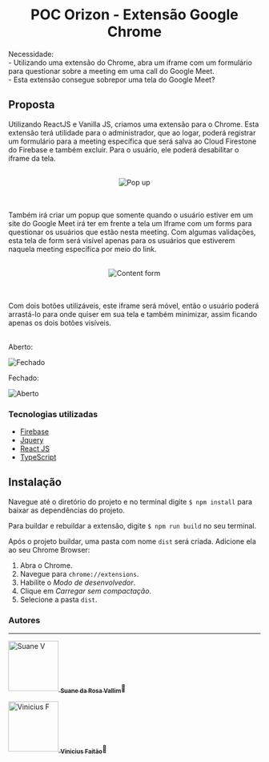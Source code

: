 <h1 align="center"> POC Orizon - Extensão Google Chrome </h1>
Necessidade: <br>
- Utilizando uma extensão do Chrome, abra um iframe com um formulário para questionar sobre a meeting em uma call do Google Meet.<br>
- Esta extensão consegue sobrepor uma tela do Google Meet?


## Proposta
Utilizando ReactJS e Vanilla JS, criamos uma extensão para o Chrome. Esta extensão terá utilidade para o administrador, que ao logar, poderá registrar um formulário para a meeting específica que será salva ao Cloud Firestone do Firebase e também excluir. Para o usuário, ele poderá desabilitar o iframe da tela. <br><br>
<p align="center">
<img src="https://i.imgur.com/HatC7S4.png" alt="Pop up"/>
</p>
<br><br>
Também irá criar um popup que somente quando o usuário estiver em um site do Google Meet irá ter em frente a tela um Iframe com um forms para questionar os usuários que estão nesta meeting.
	Com algumas validações, esta tela de form será visível apenas para os usuários que estiverem naquela meeting específica por meio do link. <br><br>
<p align="center">
<img src="https://i.imgur.com/1Medwig.png" alt="Content form"/>
</p>
<br><br>
Com dois botões utilizáveis, este iframe será móvel, então o usuário poderá arrastá-lo para onde quiser em sua tela e também minimizar, assim ficando apenas os dois botões visíveis.<br><br>

<p align="center">
  <p> Aberto: </p>
  <img src="https://i.imgur.com/xweyOeZ.png" alt="Fechado"/>
  <p> Fechado: </p>
  <img src="https://i.imgur.com/HX77ftE.png" alt="Aberto"/>
</p> 


### Tecnologias utilizadas
- [Firebase](https://firebase.google.com/)
- [Jquery](https://jquery.com/)
- [React JS](https://pt-br.reactjs.org/)
- [TypeScript](https://www.typescriptlang.org/)

## Instalação

Navegue até o diretório do projeto e no terminal digite `$ npm install` para baixar as dependências do projeto.

Para buildar e rebuildar a extensão, digite `$ npm run build` no seu terminal.

Após o projeto buildar, uma pasta com nome `dist` será criada. Adicione ela ao seu Chrome Browser:

1. Abra o Chrome.
2. Navegue para `chrome://extensions`.
3. Habilite o _Modo de desenvolvedor_.
4. Clique em _Carregar sem compactação_.
5. Selecione a pasta `dist`.

### Autores
---
<p align="center">
<p>
 <a href="https://github.com/suanev">
 <img src="https://avatars1.githubusercontent.com/u/49046892?s=460&u=c57857f9cf2449732b841a79744c227d53410297&v=4" width="100px;" alt="Suane V"/>
 <sub><b>Suane da Rosa Vallim</b></sub></a>🚀</a>
 </p>
 <p>
 <a href="https://github.com/viniciusfaitao">
 <img src="https://avatars0.githubusercontent.com/u/57546535?s=460&u=83d9a30e66aa5416d1672d07aba670ab053e2e1d&v=4" width="100px;" alt="Vinicius F"/>
 <sub><b>Vinicius Faitão</b></sub></a>🚀</a>
 </p>
</p>
